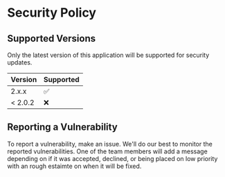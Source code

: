 # Security Policy

## Supported Versions

Only the latest version of this application will be supported for
security updates.

| Version   | Supported          |
| ----------| ------------------ |
| 2.x.x     | :white_check_mark: |
| < 2.0.2   | :x:                |

## Reporting a Vulnerability

To report a vulnerability, make an issue. We'll do our best to monitor
the reported vulnerabilities. One of the team members will add a
message depending on if it was accepted, declined, or being
placed on low priority with an rough estaimte on when it will
be fixed.
